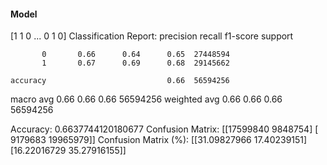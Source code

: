 #### Model
[1 1 0 ... 0 1 0]
Classification Report:
              precision    recall  f1-score   support

           0       0.66      0.64      0.65  27448594
           1       0.67      0.69      0.68  29145662

    accuracy                           0.66  56594256
   macro avg       0.66      0.66      0.66  56594256
weighted avg       0.66      0.66      0.66  56594256

Accuracy: 0.6637744120180677
Confusion Matrix:
[[17599840  9848754]
 [ 9179683 19965979]]
Confusion Matrix (%):
[[31.09827966 17.40239151]
 [16.22016729 35.27916155]]

